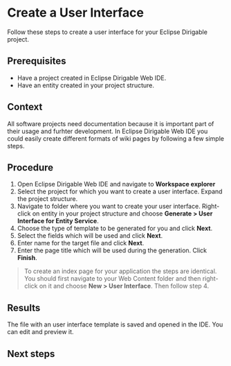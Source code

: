 # Create a User Interface

Follow these steps to create a user interface for your Eclipse Dirigable project.

## Prerequisites

* Have a project created in Eclipse Dirigable Web IDE.
* Have an entity created in your project structure.

## Context

All software projects need documentation because it is important part of their usage and furhter development. In Eclipse Dirigable Web IDE you could easily create different formats of wiki pages by following a few simple steps.

## Procedure

1. Open Eclipse Dirigable Web IDE and navigate to **Workspace explorer**
2. Select the project for which you want to create a user interface. Expand the project structure.
3. Navigate to folder where you want to create your user interface. Right-click on entity in your project structure and choose **Generate > User Interface for Entity Service**.
4. Choose the type of template to be generated for you and click **Next**.
5. Select the fields which will be used and click **Next**.
6. Enter name for the target file and click **Next**.
7. Enter the page title which will be used during the generation. Click **Finish**.

> To create an index page for your application the steps are identical. You should first navigate to your Web Content folder and then right-click on it and choose **New > User Interface**. Then follow step 4.

## Results

The file with an user interface template is saved and opened in the IDE. You can edit and preview it.

## Next steps




